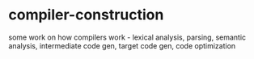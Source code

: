 # compiler-construction
some work on how compilers work - lexical analysis, parsing, semantic analysis, intermediate code gen, target code gen, code optimization
